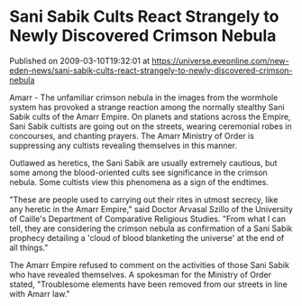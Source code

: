 # Sani Sabik Cults React Strangely to Newly Discovered Crimson Nebula
Published on 2009-03-10T19:32:01 at https://universe.eveonline.com/new-eden-news/sani-sabik-cults-react-strangely-to-newly-discovered-crimson-nebula

Amarr - The unfamiliar crimson nebula in the images from the wormhole system has provoked a strange reaction among the normally stealthy Sani Sabik cults of the Amarr Empire. On planets and stations across the Empire, Sani Sabik cultists are going out on the streets, wearing ceremonial robes in concourses, and chanting prayers. The Amarr Ministry of Order is suppressing any cultists revealing themselves in this manner.

Outlawed as heretics, the Sani Sabik are usually extremely cautious, but some among the blood-oriented cults see significance in the crimson nebula. Some cultists view this phenomena as a sign of the endtimes.

"These are people used to carrying out their rites in utmost secrecy, like any heretic in the Amarr Empire," said Doctor Arvasal Szillo of the University of Caille's Department of Comparative Religious Studies. "From what I can tell, they are considering the crimson nebula as confirmation of a Sani Sabik prophecy detailing a 'cloud of blood blanketing the universe' at the end of all things."

The Amarr Empire refused to comment on the activities of those Sani Sabik who have revealed themselves. A spokesman for the Ministry of Order stated, "Troublesome elements have been removed from our streets in line with Amarr law."
